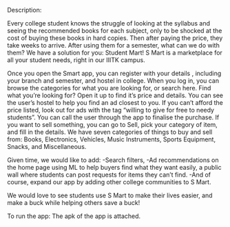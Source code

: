 Description:

Every college student knows the struggle of looking at the syllabus and seeing the recommended books for each subject, only to be shocked at the cost of buying these books in hard copies. Then after paying the price, they take weeks to arrive. After using them for a semester, what can we do with them?
We have a solution for you: Student Mart! S Mart is a marketplace for all your student needs, right in our IIITK campus.

Once you open the Smart app, you can register with your details , including your branch and semester, and hostel in college. 
When you log in, you can browse the categories for what you are looking for, or search here.
Find what you’re looking for? Open it up to find it’s price and details. You can see the user’s hostel to help you find an ad closest to you. If you can’t afford the price listed, look out for ads with the tag “willing to give for free to needy students”. You can call the user through the app to finalise the purchase. 
If you want to sell something, you can go to Sell, pick your category of item, and fill in the details. 
We have seven categories of things to buy and sell from: Books, Electronics,  Vehicles, Music Instruments, Sports Equipment, Snacks, and Miscellaneous. 

Given time, we would like to add:
-Search filters, 
-Ad recommendations on the home page using ML to help buyers find what they want easily, a public wall where students can post requests for items they can’t find. 
-And of course, expand our app by adding other college communities to S Mart.

We would love to see students use S Mart to make their lives easier, and make a buck while helping others save a buck!

To run the app:
        The apk of the app is attached.

